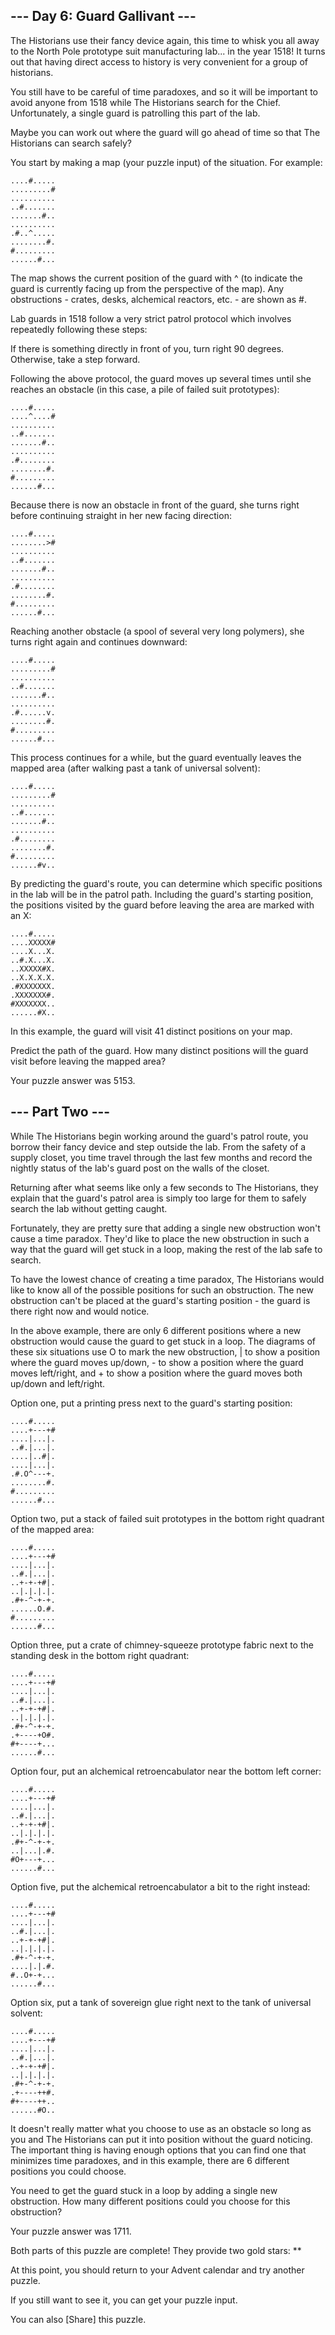 ﻿## --- Day 6: Guard Gallivant ---

The Historians use their fancy device again, this time to whisk you all away to the North Pole prototype suit manufacturing lab... in the year 1518! It turns out that having direct access to history is very convenient for a group of historians.

You still have to be careful of time paradoxes, and so it will be important to avoid anyone from 1518 while The Historians search for the Chief. Unfortunately, a single guard is patrolling this part of the lab.

Maybe you can work out where the guard will go ahead of time so that The Historians can search safely?

You start by making a map (your puzzle input) of the situation. For example:

	....#.....
	.........#
	..........
	..#.......
	.......#..
	..........
	.#..^.....
	........#.
	#.........
	......#...

The map shows the current position of the guard with ^ (to indicate the guard is currently facing up from the perspective of the map). Any obstructions - crates, desks, alchemical reactors, etc. - are shown as #.

Lab guards in 1518 follow a very strict patrol protocol which involves repeatedly following these steps:

If there is something directly in front of you, turn right 90 degrees.
Otherwise, take a step forward.

Following the above protocol, the guard moves up several times until she reaches an obstacle (in this case, a pile of failed suit prototypes):

	....#.....
	....^....#
	..........
	..#.......
	.......#..
	..........
	.#........
	........#.
	#.........
	......#...

Because there is now an obstacle in front of the guard, she turns right before continuing straight in her new facing direction:

	....#.....
	........>#
	..........
	..#.......
	.......#..
	..........
	.#........
	........#.
	#.........
	......#...

Reaching another obstacle (a spool of several very long polymers), she turns right again and continues downward:

	....#.....
	.........#
	..........
	..#.......
	.......#..
	..........
	.#......v.
	........#.
	#.........
	......#...

This process continues for a while, but the guard eventually leaves the mapped area (after walking past a tank of universal solvent):

	....#.....
	.........#
	..........
	..#.......
	.......#..
	..........
	.#........
	........#.
	#.........
	......#v..

By predicting the guard's route, you can determine which specific positions in the lab will be in the patrol path. Including the guard's starting position, the positions visited by the guard before leaving the area are marked with an X:

	....#.....
	....XXXXX#
	....X...X.
	..#.X...X.
	..XXXXX#X.
	..X.X.X.X.
	.#XXXXXXX.
	.XXXXXXX#.
	#XXXXXXX..
	......#X..

In this example, the guard will visit 41 distinct positions on your map.

Predict the path of the guard. How many distinct positions will the guard visit before leaving the mapped area?

Your puzzle answer was 5153.

## --- Part Two ---

While The Historians begin working around the guard's patrol route, you borrow their fancy device and step outside the lab. From the safety of a supply closet, you time travel through the last few months and record the nightly status of the lab's guard post on the walls of the closet.

Returning after what seems like only a few seconds to The Historians, they explain that the guard's patrol area is simply too large for them to safely search the lab without getting caught.

Fortunately, they are pretty sure that adding a single new obstruction won't cause a time paradox. They'd like to place the new obstruction in such a way that the guard will get stuck in a loop, making the rest of the lab safe to search.

To have the lowest chance of creating a time paradox, The Historians would like to know all of the possible positions for such an obstruction. The new obstruction can't be placed at the guard's starting position - the guard is there right now and would notice.

In the above example, there are only 6 different positions where a new obstruction would cause the guard to get stuck in a loop. The diagrams of these six situations use O to mark the new obstruction, | to show a position where the guard moves up/down, - to show a position where the guard moves left/right, and + to show a position where the guard moves both up/down and left/right.

Option one, put a printing press next to the guard's starting position:

	....#.....
	....+---+#
	....|...|.
	..#.|...|.
	....|..#|.
	....|...|.
	.#.O^---+.
	........#.
	#.........
	......#...

Option two, put a stack of failed suit prototypes in the bottom right quadrant of the mapped area:


	....#.....
	....+---+#
	....|...|.
	..#.|...|.
	..+-+-+#|.
	..|.|.|.|.
	.#+-^-+-+.
	......O.#.
	#.........
	......#...

Option three, put a crate of chimney-squeeze prototype fabric next to the standing desk in the bottom right quadrant:

	....#.....
	....+---+#
	....|...|.
	..#.|...|.
	..+-+-+#|.
	..|.|.|.|.
	.#+-^-+-+.
	.+----+O#.
	#+----+...
	......#...

Option four, put an alchemical retroencabulator near the bottom left corner:

	....#.....
	....+---+#
	....|...|.
	..#.|...|.
	..+-+-+#|.
	..|.|.|.|.
	.#+-^-+-+.
	..|...|.#.
	#O+---+...
	......#...

Option five, put the alchemical retroencabulator a bit to the right instead:

	....#.....
	....+---+#
	....|...|.
	..#.|...|.
	..+-+-+#|.
	..|.|.|.|.
	.#+-^-+-+.
	....|.|.#.
	#..O+-+...
	......#...

Option six, put a tank of sovereign glue right next to the tank of universal solvent:

	....#.....
	....+---+#
	....|...|.
	..#.|...|.
	..+-+-+#|.
	..|.|.|.|.
	.#+-^-+-+.
	.+----++#.
	#+----++..
	......#O..

It doesn't really matter what you choose to use as an obstacle so long as you and The Historians can put it into position without the guard noticing. The important thing is having enough options that you can find one that minimizes time paradoxes, and in this example, there are 6 different positions you could choose.

You need to get the guard stuck in a loop by adding a single new obstruction. How many different positions could you choose for this obstruction?

Your puzzle answer was 1711.

Both parts of this puzzle are complete! They provide two gold stars: **

At this point, you should return to your Advent calendar and try another puzzle.

If you still want to see it, you can get your puzzle input.

You can also [Share] this puzzle.
